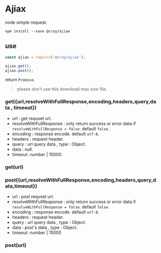 # Ajiax
node simple request.

```
npm install --save @cray/ajiax
```

## use


```js
const ajiax = require('@cray/ajiax');

ajiax.get();
ajiax.post();
```

return `Promise`.

> please don't use this download max size file.


### get({url,resolveWithFullResponse,encoding,headers,query,data , timeout})

* url : get requset url.
* resolveWithFullResponse : only return success or error data if `resolveWithFullResponse = false`. default `false`.
* encoding : response encode. default `utf-8`.
* headers : request header.
* query : url query data , type : Object.
* data : null.
* timeout: number | 15000.

### get(url)

### post({url,resolveWithFullResponse,encoding,headers,query,data,timeout})

* url : post requset url.
* resolveWithFullResponse : only return success or error data if `resolveWithFullResponse = false`. default `false`.
* encoding : response encode. default `utf-8`.
* headers : request header.
* query : url query data , type : Object.
* data : post's data , type : Object.
* timeout: number | 15000

### post(url)